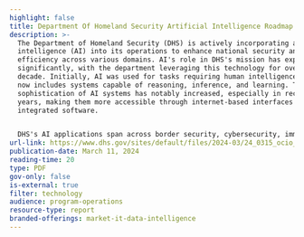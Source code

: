 ```yaml
---
highlight: false
title: Department Of Homeland Security Artificial Intelligence Roadmap 2024
description: >-
  The Department of Homeland Security (DHS) is actively incorporating artificial
  intelligence (AI) into its operations to enhance national security and
  efficiency across various domains. AI's role in DHS's mission has expanded
  significantly, with the department leveraging this technology for over a
  decade. Initially, AI was used for tasks requiring human intelligence, but it
  now includes systems capable of reasoning, inference, and learning. The
  sophistication of AI systems has notably increased, especially in recent
  years, making them more accessible through internet-based interfaces and
  integrated software.


  DHS's AI applications span across border security, cybersecurity, immigration, trade, transportation safety, and workforce productivity. The department has been pioneering in using machine learning (ML) technologies since 2015, starting with identity verification tasks. Currently, DHS has documented 41 different AI use cases, with plans to expand this inventory as AI usage grows.
url-link: https://www.dhs.gov/sites/default/files/2024-03/24_0315_ocio_roadmap_artificialintelligence-ciov3-signed-508.pdf
publication-date: March 11, 2024
reading-time: 20
type: PDF
gov-only: false
is-external: true
filter: technology
audience: program-operations
resource-type: report
branded-offerings: market-it-data-intelligence
---
```


